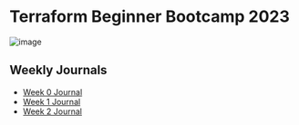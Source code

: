 # Terraform Beginner Bootcamp 2023

![image](https://github.com/cristobalgrau/terraform-beginner-bootcamp-2023/assets/119089907/c9c7891c-ae3b-44e0-a0ca-ef0678a06e96)




## Weekly Journals
- [Week 0 Journal](journal/week0.md)
- [Week 1 Journal](journal/week1.md)
- [Week 2 Journal](journal/week2.md)
